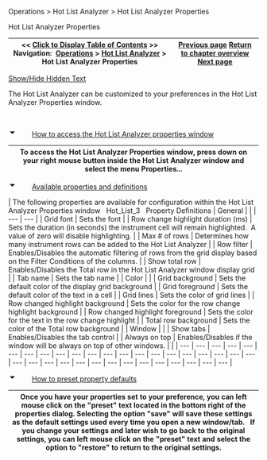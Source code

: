 ﻿


Operations \> Hot List Analyzer \> Hot List Analyzer Properties






















Hot List Analyzer Properties







| \<\< [Click to Display Table of Contents](hot_list_analyzer_properties.md) \>\> **Navigation:**     [Operations](operations-1.md) \> [Hot List Analyzer](hot_list_analyzer-1.md) \> Hot List Analyzer Properties | [Previous page](customizing_the_hot_list_analy-1.md) [Return to chapter overview](hot_list_analyzer-1.md) [Next page](instrument_lists-1.md) |
| --- | --- |




[Show/Hide Hidden Text](javascript:HMToggleExpandAll(!HMAnyToggleOpen()) "Click to open/close expanding sections")









The Hot List Analyzer can be customized to your preferences in the Hot List Analyzer Properties window.


 


![tog_minus](tog_minus-1.gif)        [How to access the Hot List Analyzer properties window](javascript:HMToggle('toggle','HowToAccessTheHotListAnalyzerPropertiesWindow','HowToAccessTheHotListAnalyzerPropertiesWindow_ICON'))




| To access the Hot List Analyzer Properties window, press down on your right mouse button inside the Hot List Analyzer window and select the menu Properties... |
| --- |



![tog_minus](tog_minus-1.gif)        [Available properties and definitions](javascript:HMToggle('toggle','AvailablePropertiesAndDefinitions','AvailablePropertiesAndDefinitions_ICON'))




| The following properties are available for configuration within the Hot List Analyzer Properties window   Hot_List_3   Property Definitions   | General |  | | --- | --- | | Grid font | Sets the font | | Row change highlight duration (ms) | Sets the duration (in seconds) the instrument cell will remain highlighted.  A value of zero will disable highlighting. | | Max \# of rows | Determines how many instrument rows can be added to the Hot List Analyzer | | Row filter | Enables/Disables the automatic filtering of rows from the grid display based on the Filter Conditions of the columns. | | Show total row | Enables/Disables the Total row in the Hot List Analyzer window display grid | | Tab name | Sets the tab name | | Color |  | | Grid background | Sets the default color of the display grid background | | Grid foreground | Sets the default color of the text in a cell | | Grid lines | Sets the color of grid lines | | Row changed highlight background | Sets the color for the row change highlight background | | Row changed highlight foreground | Sets the color for the text in the row change highlight | | Total row background | Sets the color of the Total row background | | Window |  | | Show tabs | Enables/Disables the tab control | | Always on top | Enables/Disables if the window will be always on top of other windows. | |
| --- | --- | --- | --- | --- | --- | --- | --- | --- | --- | --- | --- | --- | --- | --- | --- | --- | --- | --- | --- | --- | --- | --- | --- | --- | --- | --- | --- | --- | --- | --- | --- | --- | --- | --- |



![tog_minus](tog_minus-1.gif)        [How to preset property defaults](javascript:HMToggle('toggle','HowToPresetPropertyDefaults','HowToPresetPropertyDefaults_ICON'))




| Once you have your properties set to your preference, you can left mouse click on the "preset" text located in the bottom right of the properties dialog. Selecting the option "save" will save these settings as the default settings used every time you open a new window/tab.   If you change your settings and later wish to go back to the original settings, you can left mouse click on the "preset" text and select the option to "restore" to return to the original settings. |
| --- |










